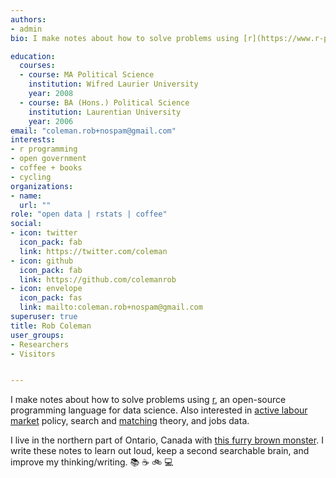 ```yaml
---
authors:
- admin
bio: I make notes about how to solve problems using [r](https://www.r-project.org/), an open-source programming language for data science.  Also interested in [active labour market](https://en.wikipedia.org/wiki/Active_labour_market_policies) policy, search and [matching](https://en.wikipedia.org/wiki/Matching_theory_(economics)) theory, and jobs data.

education:
  courses:
  - course: MA Political Science
    institution: Wifred Laurier University
    year: 2008
  - course: BA (Hons.) Political Science
    institution: Laurentian University
    year: 2006
email: "coleman.rob+nospam@gmail.com"
interests:
- r programming
- open government
- coffee + books
- cycling
organizations:
- name: 
  url: ""
role: "open data | rstats | coffee"
social:
- icon: twitter
  icon_pack: fab
  link: https://twitter.com/coleman
- icon: github
  icon_pack: fab
  link: https://github.com/colemanrob
- icon: envelope
  icon_pack: fas
  link: mailto:coleman.rob+nospam@gmail.com
superuser: true
title: Rob Coleman
user_groups:
- Researchers
- Visitors


---
```


I make notes about how to solve problems using [r](https://www.r-project.org/), an open-source programming language for data science.  Also interested in [active labour market](https://en.wikipedia.org/wiki/Active_labour_market_policies) policy, search and [matching](https://en.wikipedia.org/wiki/Matching_theory_(economics)) theory, and jobs data. 

I live in the northern part of Ontario, Canada with [this furry brown monster](https://www.instagram.com/p/BYMVFDqjQw6/).  I write these notes to learn out loud, keep a second searchable brain, and improve my thinking/writing. :books: :coffee: :bike: :computer:
